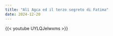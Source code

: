 ```yaml
---
title: "Alì Agca ed il terzo segreto di Fatima"
date: 2024-12-20
---
```


{{< youtube UYLQJelwxms >}}
